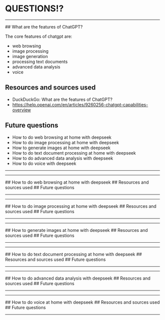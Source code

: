 # QUESTIONS!?

<hr>
## What are the features of ChatGPT?

The core features of chatgpt are:

- web browsing
- image processing
- image generation
- processing text documents
- advanced data analysis
- voice

## Resources and sources used

- DuckDuckGo: What are the features of ChatGPT?
- https://help.openai.com/en/articles/9260256-chatgpt-capabilities-overview

## Future questions

- How to do web browsing at home with deepseek
- How to do image processing at home with deepseek
- How to generate images at home with deepseek
- How to do text document processing at home with deepseek
- How to do advanced data analysis with deepseek
- How to do voice with deepseek

<hr>

<hr>
## How to do web browsing at home with deepseek
## Resources and sources used
## Future questions
<hr>

<hr>
## How to do image processing at home with deepseek
## Resources and sources used
## Future questions
<hr>

<hr>
## How to generate images at home with deepseek
## Resources and sources used
## Future questions
<hr>

<hr>
## How to do text document processing at home with deepseek
## Resources and sources used
## Future questions
<hr>

<hr>
## How to do advanced data analysis with deepseek
## Resources and sources used
## Future questions
<hr>

<hr>
## How to do voice at home with deepseek
## Resources and sources used
## Future questions
<hr>
